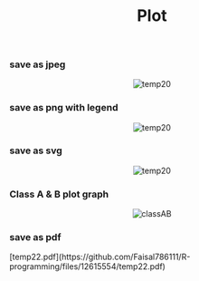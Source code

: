 <h1 align="center">Plot </h1>  <br/>
<h3>save as jpeg </h3>

<div align ="center">
  <img src="https://github.com/Faisal786111/R-programming/assets/124188437/34daafe7-6534-4367-8f96-a4f9920737e0" alt="temp20">
</div>


<h3>save as png with legend </h3>
<p align="center">
  <img src="https://github.com/Faisal786111/R-programming/assets/124188437/40ed49bf-e50f-4ce9-a454-6afb85736c8c" alt="temp20">
</p>


<h3>save as svg </h3>
<div align="center">
  <img src="https://github.com/Faisal786111/R-programming/assets/124188437/4f19fe0c-a939-4bc4-9d15-cc75f2a6b7ff" alt="temp20">
</div>

<h3>Class A & B plot graph </h3>
<div align="center">
  <img src="https://github.com/Faisal786111/R-programming/assets/124188437/5a02644d-c5c7-4e56-884d-1db52e6bf44c" alt="classAB">
</div>

<h3>save as pdf </h3>
[temp22.pdf](https://github.com/Faisal786111/R-programming/files/12615554/temp22.pdf)

